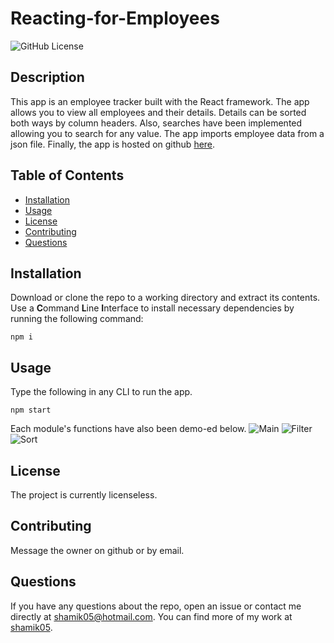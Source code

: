 # Reacting-for-Employees
![GitHub License](https://img.shields.io/badge/License-None-blue)
## Description
This app is an employee tracker built with the React framework. The app allows you to view all employees and their details. Details can be sorted both ways by column headers. Also, searches have been implemented allowing you to search for any value. The app imports employee data from a json file. Finally, the app is hosted on github [here]().
## Table of Contents
* [Installation](#Installation)
* [Usage](#Usage)
* [License](#License)
* [Contributing](#Contributing)
* [Questions](#Questions)
## Installation
Download or clone the repo to a working directory and extract its contents. Use a **C**ommand **L**ine **I**nterface to install necessary dependencies by running the following command:
```
npm i
```
## Usage 
Type the following in any CLI to run the app. 
```
npm start
```
Each module's functions have also been demo-ed below.
![Main](assets/main.gif)
![Filter](assets/search.gif)
![Sort](assets/sort.gif)
## License 
The project is currently licenseless.
## Contributing
Message the owner on github or by email.
## Questions 
If you have any questions about the repo, open an issue or contact me directly at shamik05@hotmail.com. You can find more of my work at [shamik05](https://github.com/shamik05/).